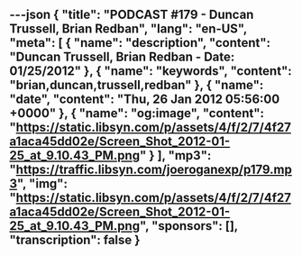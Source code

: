 ---json
{
  "title": "PODCAST #179 - Duncan Trussell, Brian Redban",
  "lang": "en-US",
  "meta": [
    {
      "name": "description",
      "content": "Duncan Trussell, Brian Redban - Date: 01/25/2012"
    },
    {
      "name": "keywords",
      "content": "brian,duncan,trussell,redban"
    },
    {
      "name": "date",
      "content": "Thu, 26 Jan 2012 05:56:00 +0000"
    },
    {
      "name": "og:image",
      "content": "https://static.libsyn.com/p/assets/4/f/2/7/4f27a1aca45dd02e/Screen_Shot_2012-01-25_at_9.10.43_PM.png"
    }
  ],
  "mp3": "https://traffic.libsyn.com/joeroganexp/p179.mp3",
  "img": "https://static.libsyn.com/p/assets/4/f/2/7/4f27a1aca45dd02e/Screen_Shot_2012-01-25_at_9.10.43_PM.png",
  "sponsors": [],
  "transcription": false
}
---
<episode-header />

<timemark seconds="0" />

<transcribe-call-to-action />

<episode-footer />